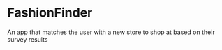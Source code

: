 # FashionFinder
An app that matches the user with a new store to shop at based on their survey results
